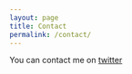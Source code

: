 ```yaml
---
layout: page
title: Contact
permalink: /contact/
---
```


You can contact me on [twitter](https://twitter.com/seeshanetweet)
